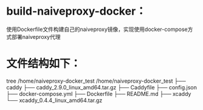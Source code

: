 # build-naiveproxy-docker：
使用Dockerfile文件构建自己的naiveproxy镜像，实现使用docker-compose方式部署naiveproxy代理

# 文件结构如下：
tree /home/naiveproxy-docker_test
/home/naiveproxy-docker_test
├── caddy
├── caddy_2.9.0_linux_amd64.tar.gz
├── Caddyfile
├── config.json
├── docker-compose.yml
├── Dockerfile
├── README.md
├── xcaddy
└── xcaddy_0.4.4_linux_amd64.tar.gz
